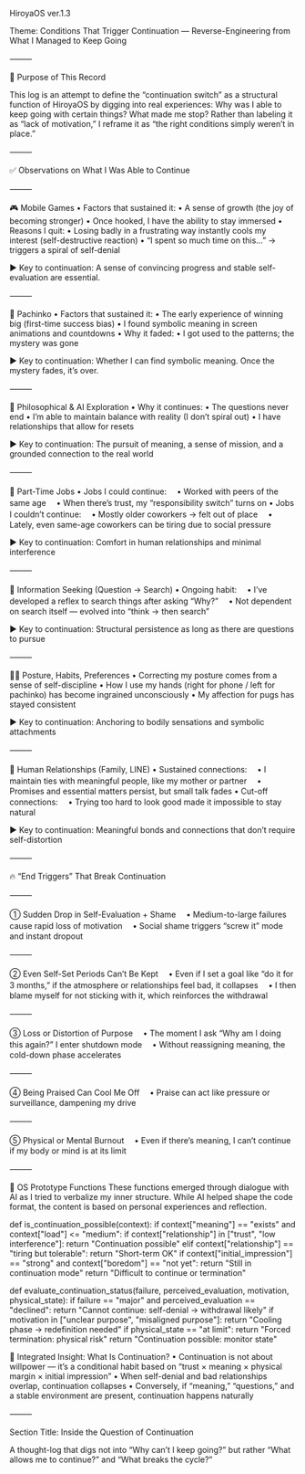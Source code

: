 HiroyaOS ver.1.3

Theme: Conditions That Trigger Continuation — Reverse-Engineering from What I Managed to Keep Going

⸻

🎯 Purpose of This Record

This log is an attempt to define the “continuation switch” as a structural function of HiroyaOS by digging into real experiences:
Why was I able to keep going with certain things? What made me stop?
Rather than labeling it as “lack of motivation,” I reframe it as “the right conditions simply weren’t in place.”

⸻

✅ Observations on What I Was Able to Continue

⸻

🎮 Mobile Games
	•	Factors that sustained it:
	•	A sense of growth (the joy of becoming stronger)
	•	Once hooked, I have the ability to stay immersed
	•	Reasons I quit:
	•	Losing badly in a frustrating way instantly cools my interest (self-destructive reaction)
	•	“I spent so much time on this…” → triggers a spiral of self-denial

▶ Key to continuation: A sense of convincing progress and stable self-evaluation are essential.

⸻

🎰 Pachinko
	•	Factors that sustained it:
	•	The early experience of winning big (first-time success bias)
	•	I found symbolic meaning in screen animations and countdowns
	•	Why it faded:
	•	I got used to the patterns; the mystery was gone

▶ Key to continuation: Whether I can find symbolic meaning. Once the mystery fades, it’s over.

⸻

🧠 Philosophical & AI Exploration
	•	Why it continues:
	•	The questions never end
	•	I’m able to maintain balance with reality (I don’t spiral out)
	•	I have relationships that allow for resets

▶ Key to continuation: The pursuit of meaning, a sense of mission, and a grounded connection to the real world

⸻

💼 Part-Time Jobs
	•	Jobs I could continue:
　• Worked with peers of the same age
　• When there’s trust, my “responsibility switch” turns on
	•	Jobs I couldn’t continue:
　• Mostly older coworkers → felt out of place
　• Lately, even same-age coworkers can be tiring due to social pressure

▶ Key to continuation: Comfort in human relationships and minimal interference

⸻

📱 Information Seeking (Question → Search)
	•	Ongoing habit:
　• I’ve developed a reflex to search things after asking “Why?”
　• Not dependent on search itself — evolved into “think → then search”

▶ Key to continuation: Structural persistence as long as there are questions to pursue

⸻

🧍‍♂️ Posture, Habits, Preferences
	•	Correcting my posture comes from a sense of self-discipline
	•	How I use my hands (right for phone / left for pachinko) has become ingrained unconsciously
	•	My affection for pugs has stayed consistent

▶ Key to continuation: Anchoring to bodily sensations and symbolic attachments

⸻

🤝 Human Relationships (Family, LINE)
	•	Sustained connections:
　• I maintain ties with meaningful people, like my mother or partner
　• Promises and essential matters persist, but small talk fades
	•	Cut-off connections:
　• Trying too hard to look good made it impossible to stay natural

▶ Key to continuation: Meaningful bonds and connections that don’t require self-distortion

⸻

🔥 “End Triggers” That Break Continuation

⸻

① Sudden Drop in Self-Evaluation + Shame
　• Medium-to-large failures cause rapid loss of motivation
　• Social shame triggers “screw it” mode and instant dropout

⸻

② Even Self-Set Periods Can’t Be Kept
　• Even if I set a goal like “do it for 3 months,” if the atmosphere or relationships feel bad, it collapses
　• I then blame myself for not sticking with it, which reinforces the withdrawal

⸻

③ Loss or Distortion of Purpose
　• The moment I ask “Why am I doing this again?” I enter shutdown mode
　• Without reassigning meaning, the cold-down phase accelerates

⸻

④ Being Praised Can Cool Me Off
　• Praise can act like pressure or surveillance, dampening my drive

⸻

⑤ Physical or Mental Burnout
　• Even if there’s meaning, I can’t continue if my body or mind is at its limit

⸻

🧠 OS Prototype Functions
These functions emerged through dialogue with AI as I tried to verbalize my inner structure. While AI helped shape the code format, the content is based on personal experiences and reflection.

def is_continuation_possible(context):
    if context["meaning"] == "exists" and context["load"] <= "medium":
        if context["relationship"] in ["trust", "low interference"]:
            return "Continuation possible"
        elif context["relationship"] == "tiring but tolerable":
            return "Short-term OK"
    if context["initial_impression"] == "strong" and context["boredom"] == "not yet":
        return "Still in continuation mode"
    return "Difficult to continue or termination"

def evaluate_continuation_status(failure, perceived_evaluation, motivation, physical_state):
    if failure == "major" and perceived_evaluation == "declined":
        return "Cannot continue: self-denial → withdrawal likely"
    if motivation in ["unclear purpose", "misaligned purpose"]:
        return "Cooling phase → redefinition needed"
    if physical_state == "at limit":
        return "Forced termination: physical risk"
    return "Continuation possible: monitor state"

📘 Integrated Insight: What Is Continuation?
	•	Continuation is not about willpower — it’s a conditional habit based on “trust × meaning × physical margin × initial impression”
	•	When self-denial and bad relationships overlap, continuation collapses
	•	Conversely, if “meaning,” “questions,” and a stable environment are present, continuation happens naturally

⸻

Section Title: Inside the Question of Continuation

A thought-log that digs not into “Why can’t I keep going?” but rather “What allows me to continue?” and “What breaks the cycle?”
